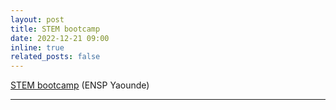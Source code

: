 ```yaml
---
layout: post
title: STEM bootcamp
date: 2022-12-21 09:00
inline: true
related_posts: false
---
```


[STEM bootcamp](https://scienceprojectscmr.github.io) (ENSP Yaounde)

---